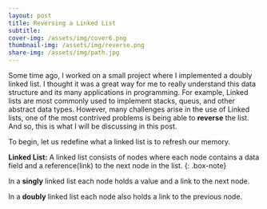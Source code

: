 ```yaml
---
layout: post
title: Reversing a Linked List
subtitle: 
cover-img: /assets/img/cover6.png
thumbnail-img: /assets/img/reverse.png
share-img: /assets/img/path.jpg
---
```

Some time ago, I worked on a small project where I implemented a doubly linked list. I thought it was a great way for me to really understand this data structure and its many applications in programming. For example, Linked lists are most commonly used to implement stacks, queus, and other abstract data types. However, many challenges arise in the use of Linked lists, one of the most contrived problems is being able to **reverse** the list. And so, this is what I will be discussing in this post. 

To begin, let us redefine what a linked list is to refresh our memory.

**Linked List:** A linked list consists of nodes where each node contains a data field and a reference(link) to the next node in the list.
{: .box-note}

In a **singly** linked list each node holds a value and a link to the next node.

In a **doubly** linked list each node also holds a link to the previous node.

